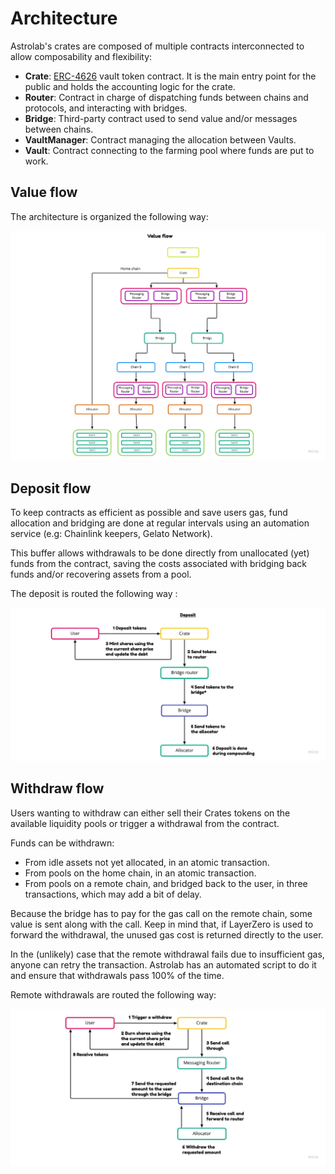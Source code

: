 # Architecture

Astrolab's crates are composed of multiple contracts interconnected to allow composability and flexibility:

- **Crate**: [ERC-4626](https://ethereum.org/en/developers/docs/standards/tokens/erc-4626/) vault token contract. It is the main entry point for the public and holds the accounting logic for the crate.
- **Router**: Contract in charge of dispatching funds between chains and protocols, and interacting with bridges.
- **Bridge**: Third-party contract used to send value and/or messages between chains.
- **VaultManager**: Contract managing the allocation between Vaults.
- **Vault**: Contract connecting to the farming pool where funds are put to work.

## Value flow

The architecture is organized the following way:

![value flow](/media/value-flow.jpg)

## Deposit flow

To keep contracts as efficient as possible and save users gas, fund allocation and bridging are done at regular intervals using an automation service (e.g: Chainlink keepers, Gelato Network).

This buffer allows withdrawals to be done directly from unallocated (yet) funds from the contract, saving the costs associated with bridging back funds and/or recovering assets from a pool.

The deposit is routed the following way :

![deposit flow](/media/deposit-flow.jpg)

## Withdraw flow

Users wanting to withdraw can either sell their Crates tokens on the available liquidity pools or trigger a withdrawal from the contract.

Funds can be withdrawn:

- From idle assets not yet allocated, in an atomic transaction.
- From pools on the home chain, in an atomic transaction.
- From pools on a remote chain, and bridged back to the user, in three transactions, which may add a bit of delay.

Because the bridge has to pay for the gas call on the remote chain, some value is sent along with the call. Keep in mind that, if LayerZero is used to forward the withdrawal, the unused gas cost is returned directly to the user.

In the (unlikely) case that the remote withdrawal fails due to insufficient gas, anyone can retry the transaction. Astrolab has an automated script to do it and ensure that withdrawals pass 100% of the time.

Remote withdrawals are routed the following way:

![withdraw flow](/media/withdraw-flow.jpg)
